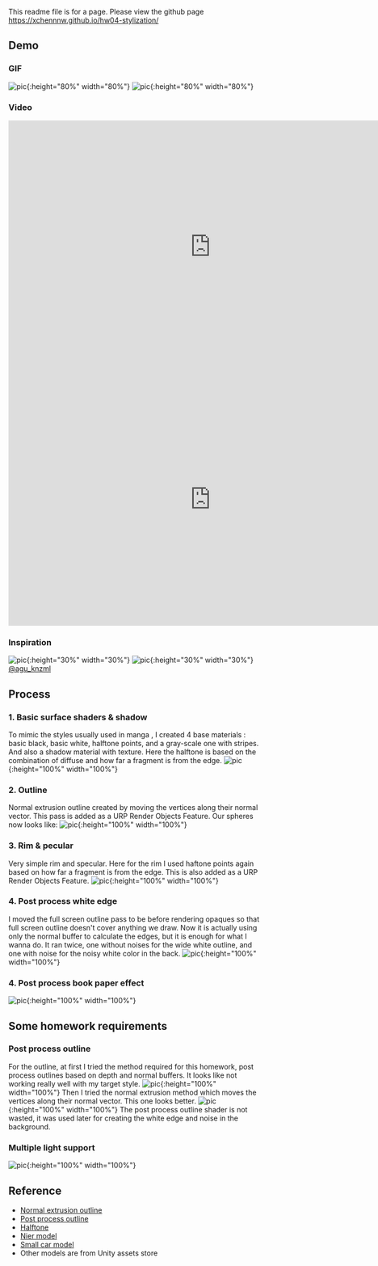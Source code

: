 This readme file is for a page. Please view the github page https://xchennnw.github.io/hw04-stylization/

## Demo
### GIF
![pic](/img/2023-11-05-03-15-14.gif){:height="80%" width="80%"}
![pic](/img/2023-11-05-03-18-55.gif){:height="80%" width="80%"}
<br/>
### Video
<iframe width="800" height="500" src="https://www.youtube.com/embed/6RgxzSTxndU?si=EaIWBPwCViFtg6F8" title="YouTube video player" frameborder="0" allow="accelerometer; autoplay; clipboard-write; encrypted-media; gyroscope; picture-in-picture; web-share" allowfullscreen></iframe>
<iframe width="800" height="500" src="https://www.youtube.com/embed/5kLzVXE_DNo?si=KzOr9Voo4NXnXXux" title="YouTube video player" frameborder="0" allow="accelerometer; autoplay; clipboard-write; encrypted-media; gyroscope; picture-in-picture; web-share" allowfullscreen></iframe>
<br/>

### Inspiration 
![pic](/img/r1.jpg){:height="30%" width="30%"} ![pic](/img/r2.jpg){:height="30%" width="30%"}
[@agu_knzml](https://twitter.com/agu_knzm)


## Process
### 1. Basic surface shaders & shadow 
To mimic the styles usually used in manga , I created 4 base materials : basic black, basic white, halftone points, and a gray-scale one with stripes. And also a shadow material with texture. Here the halftone is based on the combination of diffuse and how far a fragment is from the edge.
![pic](/img/base.png){:height="100%" width="100%"}
<br/>
### 2. Outline
Normal extrusion outline created by moving the vertices along their normal vector. This pass is added as a URP Render Objects Feature.
Our spheres now looks like:
![pic](/img/outline.png){:height="100%" width="100%"}
<br/>
### 3. Rim & pecular 
Very simple rim and specular. Here for the rim I used haftone points again based on how far a fragment is from the edge. This is also added as a URP Render Objects Feature.
![pic](/img/rim.png){:height="100%" width="100%"}
<br/>
### 4. Post process white edge 
I moved the full screen outline pass to be before rendering opaques so that full screen outline doesn't cover anything we draw. Now it is actually using only the normal buffer to calculate the edges, but it is enough for what I wanna do. It ran twice, one without noises for the wide white outline, and one with noise for the noisy white color in the back.
![pic](/img/edge.png){:height="100%" width="100%"}
<br/>
### 4. Post process book paper effect
![pic](/img/paper.png){:height="100%" width="100%"}
<br/>

## Some homework requirements
### Post process outline
For the outline, at first I tried the method required for this homework, post process outlines based on depth and normal buffers. It looks like not working really well with my target style.
![pic](/img/dn_outline.png){:height="100%" width="100%"}
Then I tried the normal extrusion method which moves the vertices along their normal vector. This one looks better.
![pic](/img/ex_outline.png){:height="100%" width="100%"}
The post process outline shader is not wasted, it was used later for creating the white edge and noise in the background.
<br/>
### Multiple light support
![pic](/img/mult.gif){:height="100%" width="100%"}
<br/>

## Reference
- [Normal extrusion outline](https://zhuanlan.zhihu.com/p/361285222)
- [Post process outline](https://youtu.be/LMqio9NsqmM?si=zmtWxtdb1ViG2tFs)
- [Halftone](https://zhuanlan.zhihu.com/p/321884529)
- [Nier model](https://sketchfab.com/3d-models/nier-automata-3d-print-figure-1027cd12a93341e1ab15105415696a9a)
- [Small car model](https://sketchfab.com/3d-models/thermal-ex-from-arknights-02986155f515462ab2507bb4ac9563e7)
- Other models are from Unity assets store
